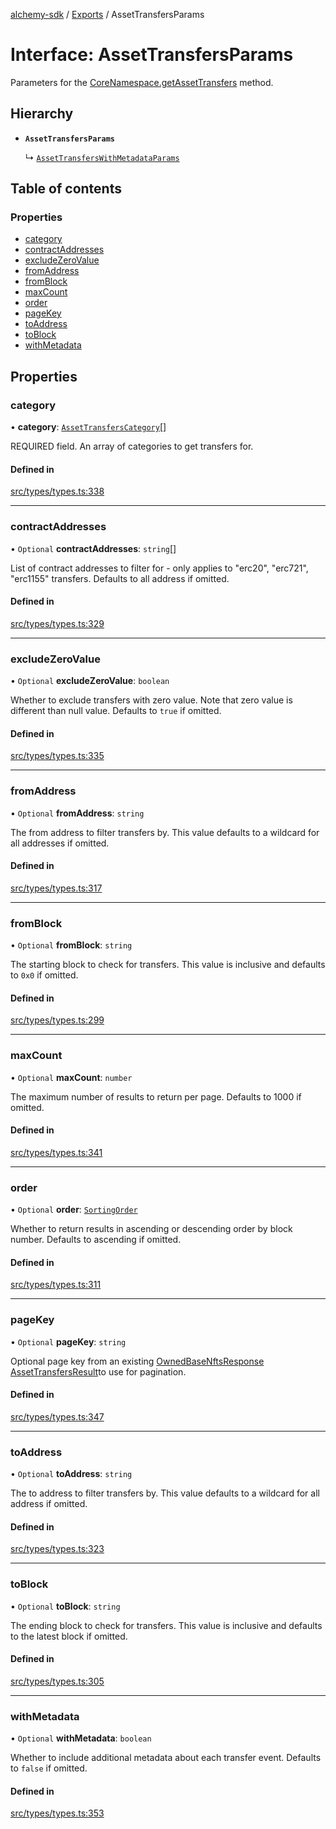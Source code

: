 [alchemy-sdk](../README.md) / [Exports](../modules.md) / AssetTransfersParams

# Interface: AssetTransfersParams

Parameters for the [CoreNamespace.getAssetTransfers](../classes/CoreNamespace.md#getassettransfers) method.

## Hierarchy

- **`AssetTransfersParams`**

  ↳ [`AssetTransfersWithMetadataParams`](AssetTransfersWithMetadataParams.md)

## Table of contents

### Properties

- [category](AssetTransfersParams.md#category)
- [contractAddresses](AssetTransfersParams.md#contractaddresses)
- [excludeZeroValue](AssetTransfersParams.md#excludezerovalue)
- [fromAddress](AssetTransfersParams.md#fromaddress)
- [fromBlock](AssetTransfersParams.md#fromblock)
- [maxCount](AssetTransfersParams.md#maxcount)
- [order](AssetTransfersParams.md#order)
- [pageKey](AssetTransfersParams.md#pagekey)
- [toAddress](AssetTransfersParams.md#toaddress)
- [toBlock](AssetTransfersParams.md#toblock)
- [withMetadata](AssetTransfersParams.md#withmetadata)

## Properties

### category

• **category**: [`AssetTransfersCategory`](../enums/AssetTransfersCategory.md)[]

REQUIRED field. An array of categories to get transfers for.

#### Defined in

[src/types/types.ts:338](https://github.com/alchemyplatform/alchemy-sdk-js/blob/c4bab3e/src/types/types.ts#L338)

___

### contractAddresses

• `Optional` **contractAddresses**: `string`[]

List of contract addresses to filter for - only applies to "erc20",
"erc721", "erc1155" transfers. Defaults to all address if omitted.

#### Defined in

[src/types/types.ts:329](https://github.com/alchemyplatform/alchemy-sdk-js/blob/c4bab3e/src/types/types.ts#L329)

___

### excludeZeroValue

• `Optional` **excludeZeroValue**: `boolean`

Whether to exclude transfers with zero value. Note that zero value is
different than null value. Defaults to `true` if omitted.

#### Defined in

[src/types/types.ts:335](https://github.com/alchemyplatform/alchemy-sdk-js/blob/c4bab3e/src/types/types.ts#L335)

___

### fromAddress

• `Optional` **fromAddress**: `string`

The from address to filter transfers by. This value defaults to a wildcard
for all addresses if omitted.

#### Defined in

[src/types/types.ts:317](https://github.com/alchemyplatform/alchemy-sdk-js/blob/c4bab3e/src/types/types.ts#L317)

___

### fromBlock

• `Optional` **fromBlock**: `string`

The starting block to check for transfers. This value is inclusive and
defaults to `0x0` if omitted.

#### Defined in

[src/types/types.ts:299](https://github.com/alchemyplatform/alchemy-sdk-js/blob/c4bab3e/src/types/types.ts#L299)

___

### maxCount

• `Optional` **maxCount**: `number`

The maximum number of results to return per page. Defaults to 1000 if omitted.

#### Defined in

[src/types/types.ts:341](https://github.com/alchemyplatform/alchemy-sdk-js/blob/c4bab3e/src/types/types.ts#L341)

___

### order

• `Optional` **order**: [`SortingOrder`](../enums/SortingOrder.md)

Whether to return results in ascending or descending order by block number.
Defaults to ascending if omitted.

#### Defined in

[src/types/types.ts:311](https://github.com/alchemyplatform/alchemy-sdk-js/blob/c4bab3e/src/types/types.ts#L311)

___

### pageKey

• `Optional` **pageKey**: `string`

Optional page key from an existing [OwnedBaseNftsResponse](OwnedBaseNftsResponse.md)
[AssetTransfersResult](AssetTransfersResult.md)to use for pagination.

#### Defined in

[src/types/types.ts:347](https://github.com/alchemyplatform/alchemy-sdk-js/blob/c4bab3e/src/types/types.ts#L347)

___

### toAddress

• `Optional` **toAddress**: `string`

The to address to filter transfers by. This value defaults to a wildcard
for all address if omitted.

#### Defined in

[src/types/types.ts:323](https://github.com/alchemyplatform/alchemy-sdk-js/blob/c4bab3e/src/types/types.ts#L323)

___

### toBlock

• `Optional` **toBlock**: `string`

The ending block to check for transfers. This value is inclusive and
defaults to the latest block if omitted.

#### Defined in

[src/types/types.ts:305](https://github.com/alchemyplatform/alchemy-sdk-js/blob/c4bab3e/src/types/types.ts#L305)

___

### withMetadata

• `Optional` **withMetadata**: `boolean`

Whether to include additional metadata about each transfer event. Defaults
to `false` if omitted.

#### Defined in

[src/types/types.ts:353](https://github.com/alchemyplatform/alchemy-sdk-js/blob/c4bab3e/src/types/types.ts#L353)
